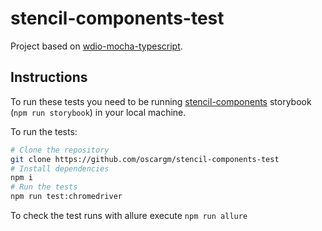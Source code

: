# stencil-components-test

Project based on [wdio-mocha-typescript](https://github.com/pako88/wdio-mocha-typescript.git).

## Instructions

To run these tests you need to be running [stencil-components](https://github.com/oscargm/stencil-components) storybook (`npm run storybook`) in your local machine.

To run the tests:

```bash
# Clone the repository
git clone https://github.com/oscargm/stencil-components-test
# Install dependencies
npm i
# Run the tests
npm run test:chromedriver
```

To check the test runs with allure execute `npm run allure`
